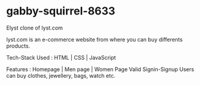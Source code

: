 # gabby-squirrel-8633
Elyst
clone of lyst.com

lyst.com is an e-commerce website from where you
can buy differents products.

Tech-Stack Used :
  HTML | CSS | JavaScript

Features :
  Homepage | Men page | Women Page
  Valid Signin-Signup
  Users can buy clothes, jewellery, bags, watch etc.
